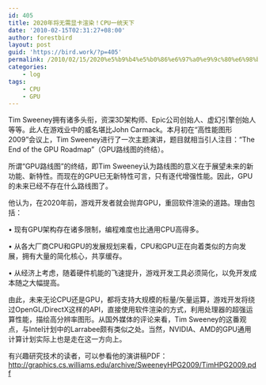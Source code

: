 ```yaml
---
id: 405
title: 2020年将无需显卡渲染！CPU一统天下
date: '2010-02-15T02:31:27+08:00'
author: forestbird
layout: post
guid: 'https://bird.work/?p=405'
permalink: /2010/02/15/2020%e5%b9%b4%e5%b0%86%e6%97%a0%e9%9c%80%e6%98%be%e5%8d%a1%e6%b8%b2%e6%9f%93-cpu%e4%b8%80%e7%bb%9f%e5%a4%a9%e4%b8%8b-1/
categories:
    - log
tags:
    - CPU
    - GPU
---
```


Tim Sweeney拥有诸多头衔，资深3D架构师、Epic公司创始人、虚幻引擎创始人等等。此人在游戏业中的威名堪比John Carmack。本月初在“高性能图形2009”会议上，Tim Sweeney进行了一次主题演讲，题目就相当引人注目：“The End of the GPU Roadmap”（GPU路线图的终结）。

所谓“GPU路线图”的终结，即Tim Sweeney认为路线图的意义在于展望未来的新功能、新特性。而现在的GPU已无新特性可言，只有逐代增强性能。因此，GPU的未来已经不存在什么路线图了。

他认为，在2020年前，游戏开发者就会抛弃GPU，重回软件渲染的道路。理由包括：

• 现有GPU架构存在诸多限制，编程难度也比通用CPU高得多。

• 从各大厂商CPU和GPU的发展规划来看，CPU和GPU正在向着类似的方向发展，拥有大量的简化核心，共享缓存。

• 从经济上考虑，随着硬件机能的飞速提升，游戏开发工具必须简化，以免开发成本随之大幅提高。

由此，未来无论CPU还是GPU，都将支持大规模的标量/矢量运算，游戏开发将绕过OpenGL/DirectX这样的API，直接使用软件渲染的方式，利用处理器的超强运算性能，描绘高分辨率图形。从国外媒体的评论来看，Tim Sweeney的这番观点，与Intel计划中的Larrabee颇有类似之处。当然，NVIDIA、AMD的GPU通用计算计划实际上也是走在这一方向上。

有兴趣研究技术的读者，可以参看他的演讲稿PDF：  
[<u>http://graphics.cs.williams.edu/archive/SweeneyHPG2009/TimHPG2009.pdf</u>](http://graphics.cs.williams.edu/archive/SweeneyHPG2009/TimHPG2009.pdf)